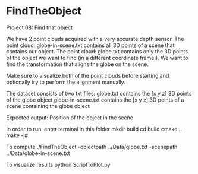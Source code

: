 # FindTheObject
Project 08: Find that object

We have 2 point clouds acquired with a very accurate depth sensor.
The point cloud: globe-in-scene.txt contains all 3D points of a scene that contains our object.
The point cloud: globe.txt contains only the 3D points of the object we want to find (in a different coordinate frame!).
We want to find the transformation that aligns the globe on the scene.

Make sure to visualize both of the point clouds before starting
and optionally try to perform the alignment manually.

The dataset consists of two txt files:
	globe.txt contains the [x y z] 3D points of the globe object
	globe-in-scene.txt contains the [x y z] 3D points of a scene containing the globe object

Expected output:
Position of the object in the scene

In order to run:
	enter terminal in this folder
	mkdir build
	cd build
	cmake ..
	make -j#

To compute
	./FindTheObject -objectpath ../Data/globe.txt -scenepath ../Data/globe-in-scene.txt 

To visualize results
	python ScriptToPlot.py
	
